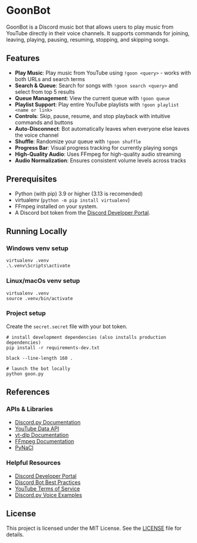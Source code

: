 # GoonBot

GoonBot is a Discord music bot that allows users to play music from YouTube directly in their voice channels. It supports commands for joining, leaving, playing, pausing, resuming, stopping, and skipping songs.


## Features

- **Play Music**: Play music from YouTube using `!goon <query>` - works with both URLs and search terms
- **Search & Queue**: Search for songs with `!goon search <query>` and select from top 5 results
- **Queue Management**: View the current queue with `!goon queue`
- **Playlist Support**: Play entire YouTube playlists with `!goon playlist <name or link>`
- **Controls**: Skip, pause, resume, and stop playback with intuitive commands and buttons
- **Auto-Disconnect**: Bot automatically leaves when everyone else leaves the voice channel
- **Shuffle**: Randomize your queue with `!goon shuffle`
- **Progress Bar**: Visual progress tracking for currently playing songs
- **High-Quality Audio**: Uses FFmpeg for high-quality audio streaming
- **Audio Normalization**: Ensures consistent volume levels across tracks


## Prerequisites

- Python (with pip) 3.9 or higher (3.13 is recomended)
- virtualenv (`python -m pip install virtualenv`)
- FFmpeg installed on your system.
- A Discord bot token from the [Discord Developer Portal](https://discord.com/developers/applications).


## Running Locally

### Windows venv setup

```shell
virtualenv .venv
.\.venv\Scripts\activate
```

### Linux/macOs venv setup

```shell
virtualenv .venv
source .venv/bin/activate
```

### Project setup

Create the `secret.secret` file with your bot token.

```shell
# install development dependencies (also installs production dependencies)
pip install -r requirements-dev.txt

black --line-length 160 .

# launch the bot locally
python goon.py
```


## References

### APIs & Libraries
- [Discord.py Documentation](https://discordpy.readthedocs.io/en/stable/)
- [YouTube Data API](https://developers.google.com/youtube/v3)
- [yt-dlp Documentation](https://github.com/yt-dlp/yt-dlp#readme)
- [FFmpeg Documentation](https://ffmpeg.org/documentation.html)
- [PyNaCl](https://pynacl.readthedocs.io/en/latest/)

### Helpful Resources
- [Discord Developer Portal](https://discord.com/developers/docs/intro)
- [Discord Bot Best Practices](https://discord.com/developers/docs/topics/community-resources#bots)
- [YouTube Terms of Service](https://www.youtube.com/t/terms)
- [Discord.py Voice Examples](https://github.com/Rapptz/discord.py/blob/master/examples/basic_voice.py)


## License
This project is licensed under the MIT License. See the [LICENSE](https://github.com/Thinnish5/goonbot/blob/main/LICENSE) file for details.
